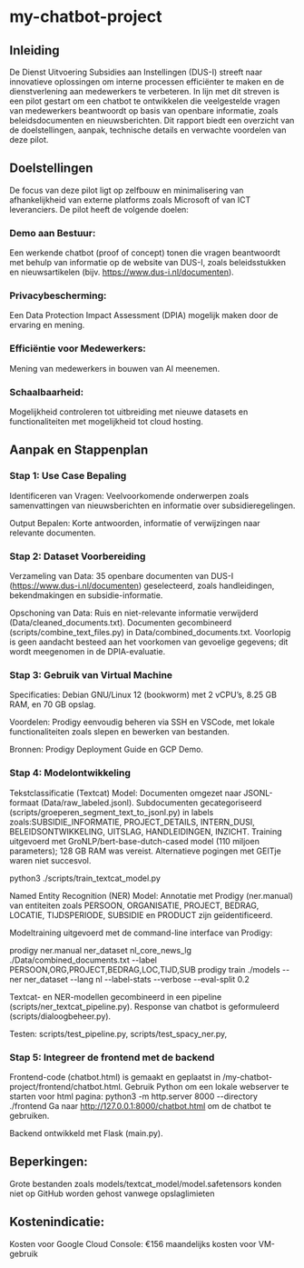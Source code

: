 # my-chatbot-project

## Inleiding
De Dienst Uitvoering Subsidies aan Instellingen (DUS-I) streeft naar innovatieve oplossingen om interne processen efficiënter te maken en de dienstverlening aan medewerkers te verbeteren. In lijn met dit streven is een pilot gestart om een chatbot te ontwikkelen die veelgestelde vragen van medewerkers beantwoordt op basis van openbare informatie, zoals beleidsdocumenten en nieuwsberichten. Dit rapport biedt een overzicht van de doelstellingen, aanpak, technische details en verwachte voordelen van deze pilot.

## Doelstellingen
De focus van deze pilot ligt op zelfbouw en minimalisering van afhankelijkheid van externe platforms zoals Microsoft of van ICT leveranciers. De pilot heeft de volgende doelen:

### Demo aan Bestuur: 
Een werkende chatbot (proof of concept) tonen die vragen beantwoordt met behulp van informatie op de website van DUS-I, zoals beleidsstukken en nieuwsartikelen (bijv. https://www.dus-i.nl/documenten).

### Privacybescherming: 
Een Data Protection Impact Assessment (DPIA) mogelijk maken door de ervaring en mening.

### Efficiëntie voor Medewerkers: 
Mening van medewerkers in bouwen van AI meenemen.

### Schaalbaarheid: 
Mogelijkheid controleren tot uitbreiding met nieuwe datasets en functionaliteiten met mogelijkheid tot cloud hosting.

## Aanpak en Stappenplan
### Stap 1: Use Case Bepaling
Identificeren van Vragen: Veelvoorkomende onderwerpen zoals samenvattingen van nieuwsberichten en informatie over subsidieregelingen.

Output Bepalen: Korte antwoorden, informatie of verwijzingen naar relevante documenten.

### Stap 2: Dataset Voorbereiding
Verzameling van Data: 35 openbare documenten van DUS-I (https://www.dus-i.nl/documenten) geselecteerd, zoals handleidingen, bekendmakingen en subsidie-informatie.

Opschoning van Data: Ruis en niet-relevante informatie verwijderd (Data/cleaned_documents.txt). Documenten gecombineerd (scripts/combine_text_files.py) in Data/combined_documents.txt. Voorlopig is geen aandacht besteed aan het voorkomen van gevoelige gegevens; dit wordt meegenomen in de DPIA-evaluatie.

### Stap 3: Gebruik van Virtual Machine
Specificaties: Debian GNU/Linux 12 (bookworm) met 2 vCPU’s, 8.25 GB RAM, en 70 GB opslag.

Voordelen: Prodigy eenvoudig beheren via SSH en VSCode, met lokale functionaliteiten zoals slepen en bewerken van bestanden.

Bronnen: Prodigy Deployment Guide en GCP Demo.

### Stap 4: Modelontwikkeling
Tekstclassificatie (Textcat) Model: Documenten omgezet naar JSONL-formaat (Data/raw_labeled.jsonl). Subdocumenten gecategoriseerd (scripts/groeperen_segment_text_to_jsonl.py) in labels zoals:SUBSIDIE_INFORMATIE, PROJECT_DETAILS, INTERN_DUSI, BELEIDSONTWIKKELING, UITSLAG, HANDLEIDINGEN, INZICHT. Training uitgevoerd met GroNLP/bert-base-dutch-cased model (110 miljoen parameters); 128 GB RAM was vereist. Alternatieve pogingen met GEITje waren niet succesvol.

python3 ./scripts/train_textcat_model.py

Named Entity Recognition (NER) Model: Annotatie met Prodigy (ner.manual) van entiteiten zoals PERSOON, ORGANISATIE, PROJECT, BEDRAG, LOCATIE, TIJDSPERIODE, SUBSIDIE en PRODUCT zijn geïdentificeerd.

Modeltraining uitgevoerd met de command-line interface van Prodigy:

prodigy ner.manual ner_dataset nl_core_news_lg ./Data/combined_documents.txt --label PERSOON,ORG,PROJECT,BEDRAG,LOC,TIJD,SUB
prodigy train ./models --ner ner_dataset --lang nl --label-stats --verbose --eval-split 0.2

Textcat- en NER-modellen gecombineerd in een pipeline (scripts/ner_textcat_pipeline.py). Response van chatbot is geformuleerd (scripts/dialoogbeheer.py).

Testen: scripts/test_pipeline.py, scripts/test_spacy_ner.py,

### Stap 5: Integreer de frontend met de backend


Frontend-code (chatbot.html) is gemaakt en geplaatst in /my-chatbot-project/frontend/chatbot.html.
Gebruik Python om een lokale webserver te starten voor html pagina:
python3 -m http.server 8000 --directory ./frontend
Ga naar http://127.0.0.1:8000/chatbot.html om de chatbot te gebruiken.

Backend ontwikkeld met Flask (main.py).

## Beperkingen:
Grote bestanden zoals models/textcat_model/model.safetensors konden niet op GitHub worden gehost vanwege opslaglimieten

## Kostenindicatie:
Kosten voor Google Cloud Console: €156 maandelijks kosten voor VM-gebruik